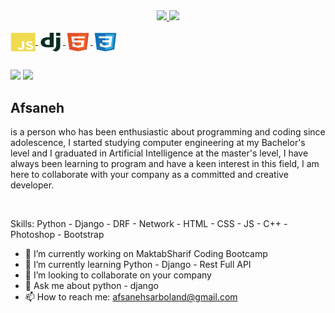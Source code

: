 <div align="center">
  <a href="https://github.com/afsaneh-sarboland">
  <img height="180em" src="https://github-readme-stats.vercel.app/api?username=afsaneh-sarboland&show_icons=true&theme=dracula&include_all_commits=true&count_private=true"/>
  <img height="180em" src="https://github-readme-stats.vercel.app/api/top-langs/?username=afsaneh-sarboland&layout=compact&langs_count=7&theme=dracula"/>
</div>
  <div style="display: inline_block"><br>
  <img align="center" alt="Rafa-Js" height="30" width="40" src="https://raw.githubusercontent.com/devicons/devicon/master/icons/javascript/javascript-plain.svg">
  <img align="center" alt="Rafa-Ts" height="30" width="40" src="https://raw.githubusercontent.com/devicons/devicon/master/icons/django/django-plain.svg">
  <img align="center" alt="Rafa-HTML" height="30" width="40" src="https://raw.githubusercontent.com/devicons/devicon/master/icons/html5/html5-original.svg">
  <img align="center" alt="Rafa-CSS" height="30" width="40" src="https://raw.githubusercontent.com/devicons/devicon/master/icons/css3/css3-original.svg">

<!--   <img alt="Hello Dribbble!" width="732" height="558" data-id="7466903" data-animated-url="https://cdn.dribbble.com/users/2704414/screenshots/7466903/media/b08ab576316bd4582fef189f471cd9e5.gif" skip_resize="true" srcset="https://cdn.dribbble.com/users/2704414/screenshots/7466903/media/b08ab576316bd4582fef189f471cd9e5.gif 320w, https://cdn.dribbble.com/users/2704414/screenshots/7466903/media/b08ab576316bd4582fef189f471cd9e5.gif 400w, https://cdn.dribbble.com/users/2704414/screenshots/7466903/media/b08ab576316bd4582fef189f471cd9e5.gif 450w, https://cdn.dribbble.com/users/2704414/screenshots/7466903/media/b08ab576316bd4582fef189f471cd9e5.gif 640w, https://cdn.dribbble.com/users/2704414/screenshots/7466903/media/b08ab576316bd4582fef189f471cd9e5.gif 700w, https://cdn.dribbble.com/users/2704414/screenshots/7466903/media/b08ab576316bd4582fef189f471cd9e5.gif 800w" sizes="(max-width: 919px) 100vw, (min-width: 920px) and (max-width: 1200px) 74vw, 1172px" src="https://cdn.dribbble.com/users/2704414/screenshots/7466903/media/b08ab576316bd4582fef189f471cd9e5.gif"> -->

</div>
  
  ##
 
<div> 
  
  <a href = "afsanehsarboland@gmail.com"><img src="https://img.shields.io/badge/-Gmail-%23333?style=for-the-badge&logo=gmail&logoColor=white" target="_blank"></a>
  <a href="https://www.linkedin.com/in/afsaneh-sarboland-b8490b148/" target="_blank"><img src="https://img.shields.io/badge/-LinkedIn-%230077B5?style=for-the-badge&logo=linkedin&logoColor=white" target="_blank"></a> 
  
 
 
</div>
<h2>Afsaneh</h2><p> is a person who has been enthusiastic about programming and coding since adolescence, I started studying computer engineering at my Bachelor's level and I graduated in Artificial Intelligence at the master's level, I have always been learning to program and have a keen interest in this field, I am here to collaborate with your company as a committed and creative developer.</p>

<br>

Skills: Python - Django - DRF - Network - HTML - CSS - JS - C++ - Photoshop - Bootstrap 

- 🔭 I’m currently working on  MaktabSharif Coding Bootcamp 
- 🌱 I’m currently learning Python - Django - Rest Full API 
- 👯 I’m looking to collaborate on your company 
- 💬 Ask me about python - django 
- 📫 How to reach me: afsanehsarboland@gmail.com 

